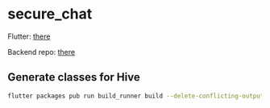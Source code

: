 # secure_chat

Flutter: [there](https://www.figma.com/file/o5dU2dz3fhCPWIj91MHVj0/Secure-Chat?node-id=0%3A1&t=oblTWQFKrJ5s9v1I-1)

Backend repo: [there](https://github.com/weldnor/secure-chat-backend)

## Generate classes for Hive

```bash
flutter packages pub run build_runner build --delete-conflicting-outputs
```
